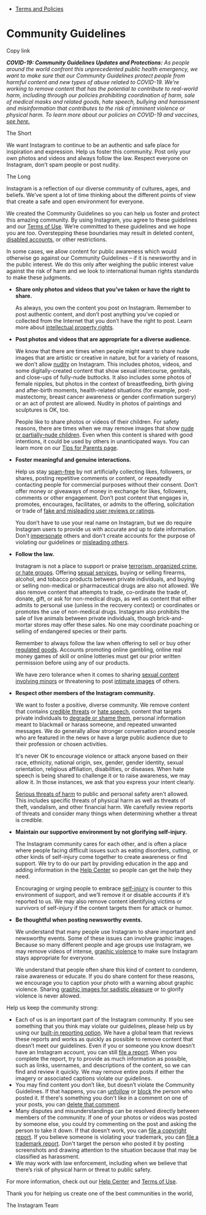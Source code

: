 *   [Terms and Policies](https://help.instagram.com/1417489251945243/?helpref=breadcrumb)

Community Guidelines
====================

Copy link

_**COVID-19: Community Guidelines Updates and Protections:** As people around the world confront this unprecedented public health emergency, we want to make sure that our Community Guidelines protect people from harmful content and new types of abuse related to COVID-19. We’re working to remove content that has the potential to contribute to real-world harm, including through our policies prohibiting coordination of harm, sale of medical masks and related goods, hate speech, bullying and harassment and misinformation that contributes to the risk of imminent violence or physical harm. To learn more about our policies on COVID-19 and vaccines, [see here.](https://help.instagram.com/697825587576762?helpref=faq_content)_

The Short

We want Instagram to continue to be an authentic and safe place for inspiration and expression. Help us foster this community. Post only your own photos and videos and always follow the law. Respect everyone on Instagram, don’t spam people or post nudity.

The Long

Instagram is a reflection of our diverse community of cultures, ages, and beliefs. We’ve spent a lot of time thinking about the different points of view that create a safe and open environment for everyone.

We created the Community Guidelines so you can help us foster and protect this amazing community. By using Instagram, you agree to these guidelines and our [Terms of Use](https://www.instagram.com/legal/terms). We’re committed to these guidelines and we hope you are too. Overstepping these boundaries may result in deleted content, [disabled accounts](https://help.instagram.com/366993040048856?helpref=faq_content), or other restrictions.

In some cases, we allow content for public awareness which would otherwise go against our Community Guidelines – if it is newsworthy and in the public interest. We do this only after weighing the public interest value against the risk of harm and we look to international human rights standards to make these judgments.

*   **Share only photos and videos that you’ve taken or have the right to share.**
    
    As always, you own the content you post on Instagram. Remember to post authentic content, and don’t post anything you’ve copied or collected from the Internet that you don’t have the right to post. Learn more about [intellectual property rights](https://help.instagram.com/126382350847838?helpref=faq_content).
    
*   **Post photos and videos that are appropriate for a diverse audience.**
    
    We know that there are times when people might want to share nude images that are artistic or creative in nature, but for a variety of reasons, we don’t allow [nudity](https://l.instagram.com/?u=https%3A%2F%2Fwww.facebook.com%2Fcommunitystandards%2Fadult_nudity_sexual_activity&e=AT27KMTl0WRK7dyMqxwQlEQHt2PJU_lOsC8pXczv8ArixYAY6ldPLXof7gQwjQ76MHOpY1MaHh3U_iZMZIrjW7G-wsbYdMr6OyJCtIpvV4E6sH-d6eengWoBn3bfMIG0XB_9Tagr91q_aGAv_e8UkQ) on Instagram. This includes photos, videos, and some digitally-created content that show sexual intercourse, genitals, and close-ups of fully-nude buttocks. It also includes some photos of female nipples, but photos in the context of breastfeeding, birth giving and after-birth moments, health-related situations (for example, post-mastectomy, breast cancer awareness or gender confirmation surgery) or an act of protest are allowed. Nudity in photos of paintings and sculptures is OK, too.
    
    People like to share photos or videos of their children. For safety reasons, there are times when we may remove images that show [nude or partially-nude children](https://l.instagram.com/?u=https%3A%2F%2Fwww.facebook.com%2Fcommunitystandards%2Fchild_nudity_sexual_exploitation&e=AT27KMTl0WRK7dyMqxwQlEQHt2PJU_lOsC8pXczv8ArixYAY6ldPLXof7gQwjQ76MHOpY1MaHh3U_iZMZIrjW7G-wsbYdMr6OyJCtIpvV4E6sH-d6eengWoBn3bfMIG0XB_9Tagr91q_aGAv_e8UkQ). Even when this content is shared with good intentions, it could be used by others in unanticipated ways. You can learn more on our [Tips for Parents page](https://help.instagram.com/154475974694511/?helpref=faq_content).
    
*   **Foster meaningful and genuine interactions.**
    
    Help us stay [spam-free](https://l.instagram.com/?u=https%3A%2F%2Fwww.facebook.com%2Fcommunitystandards%2Fspam&e=AT27KMTl0WRK7dyMqxwQlEQHt2PJU_lOsC8pXczv8ArixYAY6ldPLXof7gQwjQ76MHOpY1MaHh3U_iZMZIrjW7G-wsbYdMr6OyJCtIpvV4E6sH-d6eengWoBn3bfMIG0XB_9Tagr91q_aGAv_e8UkQ) by not artificially collecting likes, followers, or shares, posting repetitive comments or content, or repeatedly contacting people for commercial purposes without their consent. Don’t offer money or giveaways of money in exchange for likes, followers, comments or other engagement. Don’t post content that engages in, promotes, encourages, facilitates, or admits to the offering, solicitation or trade of [fake and misleading user reviews or ratings](https://l.instagram.com/?u=https%3A%2F%2Fwww.facebook.com%2Fcommunitystandards%2Ffraud_deception&e=AT27KMTl0WRK7dyMqxwQlEQHt2PJU_lOsC8pXczv8ArixYAY6ldPLXof7gQwjQ76MHOpY1MaHh3U_iZMZIrjW7G-wsbYdMr6OyJCtIpvV4E6sH-d6eengWoBn3bfMIG0XB_9Tagr91q_aGAv_e8UkQ).
    
    You don’t have to use your real name on Instagram, but we do require Instagram users to provide us with accurate and up to date information. Don't [impersonate](https://l.instagram.com/?u=https%3A%2F%2Fwww.facebook.com%2Fcommunitystandards%2Fmisrepresentation&e=AT27KMTl0WRK7dyMqxwQlEQHt2PJU_lOsC8pXczv8ArixYAY6ldPLXof7gQwjQ76MHOpY1MaHh3U_iZMZIrjW7G-wsbYdMr6OyJCtIpvV4E6sH-d6eengWoBn3bfMIG0XB_9Tagr91q_aGAv_e8UkQ) others and don't create accounts for the purpose of violating our guidelines or [misleading others](https://l.instagram.com/?u=https%3A%2F%2Ftransparency.fb.com%2Fpolicies%2Fcommunity-standards%2Finauthentic-behavior%2F&e=AT27KMTl0WRK7dyMqxwQlEQHt2PJU_lOsC8pXczv8ArixYAY6ldPLXof7gQwjQ76MHOpY1MaHh3U_iZMZIrjW7G-wsbYdMr6OyJCtIpvV4E6sH-d6eengWoBn3bfMIG0XB_9Tagr91q_aGAv_e8UkQ).
    
*   **Follow the law.**
    
    Instagram is not a place to support or praise [terrorism, organized crime, or hate groups](https://l.instagram.com/?u=https%3A%2F%2Fwww.facebook.com%2Fcommunitystandards%2Fdangerous_individuals_organizations&e=AT27KMTl0WRK7dyMqxwQlEQHt2PJU_lOsC8pXczv8ArixYAY6ldPLXof7gQwjQ76MHOpY1MaHh3U_iZMZIrjW7G-wsbYdMr6OyJCtIpvV4E6sH-d6eengWoBn3bfMIG0XB_9Tagr91q_aGAv_e8UkQ). Offering [sexual services](https://l.instagram.com/?u=https%3A%2F%2Fwww.facebook.com%2Fcommunitystandards%2Fsexual_solicitation&e=AT27KMTl0WRK7dyMqxwQlEQHt2PJU_lOsC8pXczv8ArixYAY6ldPLXof7gQwjQ76MHOpY1MaHh3U_iZMZIrjW7G-wsbYdMr6OyJCtIpvV4E6sH-d6eengWoBn3bfMIG0XB_9Tagr91q_aGAv_e8UkQ), buying or selling firearms, alcohol, and tobacco products between private individuals, and buying or selling non-medical or pharmaceutical drugs are also not allowed. We also remove content that attempts to trade, co-ordinate the trade of, donate, gift, or ask for non-medical drugs, as well as content that either admits to personal use (unless in the recovery context) or coordinates or promotes the use of non-medical drugs. Instagram also prohibits the sale of live animals between private individuals, though brick-and-mortar stores may offer these sales. No one may coordinate poaching or selling of endangered species or their parts.
    
    Remember to always follow the law when offering to sell or buy other [regulated goods](https://l.instagram.com/?u=https%3A%2F%2Fwww.facebook.com%2Fcommunitystandards%2Fregulated_goods&e=AT27KMTl0WRK7dyMqxwQlEQHt2PJU_lOsC8pXczv8ArixYAY6ldPLXof7gQwjQ76MHOpY1MaHh3U_iZMZIrjW7G-wsbYdMr6OyJCtIpvV4E6sH-d6eengWoBn3bfMIG0XB_9Tagr91q_aGAv_e8UkQ). Accounts promoting online gambling, online real money games of skill or online lotteries must get our prior written permission before using any of our products.
    
    We have zero tolerance when it comes to sharing [sexual content involving minors](https://l.instagram.com/?u=https%3A%2F%2Fwww.facebook.com%2Fcommunitystandards%2Fchild_nudity_sexual_exploitation&e=AT27KMTl0WRK7dyMqxwQlEQHt2PJU_lOsC8pXczv8ArixYAY6ldPLXof7gQwjQ76MHOpY1MaHh3U_iZMZIrjW7G-wsbYdMr6OyJCtIpvV4E6sH-d6eengWoBn3bfMIG0XB_9Tagr91q_aGAv_e8UkQ) or threatening to post [intimate images](https://l.instagram.com/?u=https%3A%2F%2Fwww.facebook.com%2Fcommunitystandards%2Fsexual_exploitation_adults&e=AT27KMTl0WRK7dyMqxwQlEQHt2PJU_lOsC8pXczv8ArixYAY6ldPLXof7gQwjQ76MHOpY1MaHh3U_iZMZIrjW7G-wsbYdMr6OyJCtIpvV4E6sH-d6eengWoBn3bfMIG0XB_9Tagr91q_aGAv_e8UkQ) of others.
    
*   **Respect other members of the Instagram community.**
    
    We want to foster a positive, diverse community. We remove content that contains [credible threats](https://l.instagram.com/?u=https%3A%2F%2Fwww.facebook.com%2Fcommunitystandards%2Fcredible_violence&e=AT27KMTl0WRK7dyMqxwQlEQHt2PJU_lOsC8pXczv8ArixYAY6ldPLXof7gQwjQ76MHOpY1MaHh3U_iZMZIrjW7G-wsbYdMr6OyJCtIpvV4E6sH-d6eengWoBn3bfMIG0XB_9Tagr91q_aGAv_e8UkQ) or [hate speech](https://l.instagram.com/?u=https%3A%2F%2Fwww.facebook.com%2Fcommunitystandards%2Fhate_speech&e=AT27KMTl0WRK7dyMqxwQlEQHt2PJU_lOsC8pXczv8ArixYAY6ldPLXof7gQwjQ76MHOpY1MaHh3U_iZMZIrjW7G-wsbYdMr6OyJCtIpvV4E6sH-d6eengWoBn3bfMIG0XB_9Tagr91q_aGAv_e8UkQ), content that targets private individuals to [degrade or shame them](https://l.instagram.com/?u=https%3A%2F%2Fwww.facebook.com%2Fcommunitystandards%2Fbullying&e=AT27KMTl0WRK7dyMqxwQlEQHt2PJU_lOsC8pXczv8ArixYAY6ldPLXof7gQwjQ76MHOpY1MaHh3U_iZMZIrjW7G-wsbYdMr6OyJCtIpvV4E6sH-d6eengWoBn3bfMIG0XB_9Tagr91q_aGAv_e8UkQ), personal information meant to blackmail or harass someone, and repeated unwanted messages. We do generally allow stronger conversation around people who are featured in the news or have a large public audience due to their profession or chosen activities.
    
    It's never OK to encourage violence or attack anyone based on their race, ethnicity, national origin, sex, gender, gender identity, sexual orientation, religious affiliation, disabilities, or diseases. When hate speech is being shared to challenge it or to raise awareness, we may allow it. In those instances, we ask that you express your intent clearly.
    
    [Serious threats of harm](https://l.instagram.com/?u=https%3A%2F%2Fwww.facebook.com%2Fcommunitystandards%2Fcredible_violence&e=AT27KMTl0WRK7dyMqxwQlEQHt2PJU_lOsC8pXczv8ArixYAY6ldPLXof7gQwjQ76MHOpY1MaHh3U_iZMZIrjW7G-wsbYdMr6OyJCtIpvV4E6sH-d6eengWoBn3bfMIG0XB_9Tagr91q_aGAv_e8UkQ) to public and personal safety aren't allowed. This includes specific threats of physical harm as well as threats of theft, vandalism, and other financial harm. We carefully review reports of threats and consider many things when determining whether a threat is credible.
    
*   **Maintain our supportive environment by not glorifying self-injury.**
    
    The Instagram community cares for each other, and is often a place where people facing difficult issues such as eating disorders, cutting, or other kinds of self-injury come together to create awareness or find support. We try to do our part by providing education in the app and adding information in the [Help Center](https://help.instagram.com/) so people can get the help they need.
    
    Encouraging or urging people to embrace [self-injury](https://l.instagram.com/?u=https%3A%2F%2Fwww.facebook.com%2Fcommunitystandards%2Fsuicide_self_injury_violence&e=AT27KMTl0WRK7dyMqxwQlEQHt2PJU_lOsC8pXczv8ArixYAY6ldPLXof7gQwjQ76MHOpY1MaHh3U_iZMZIrjW7G-wsbYdMr6OyJCtIpvV4E6sH-d6eengWoBn3bfMIG0XB_9Tagr91q_aGAv_e8UkQ) is counter to this environment of support, and we’ll remove it or disable accounts if it’s reported to us. We may also remove content identifying victims or survivors of self-injury if the content targets them for attack or humor.
    
*   **Be thoughtful when posting newsworthy events.**
    
    We understand that many people use Instagram to share important and newsworthy events. Some of these issues can involve graphic images. Because so many different people and age groups use Instagram, we may remove videos of intense, [graphic violence](https://l.instagram.com/?u=https%3A%2F%2Fwww.facebook.com%2Fcommunitystandards%2Fgraphic_violence&e=AT27KMTl0WRK7dyMqxwQlEQHt2PJU_lOsC8pXczv8ArixYAY6ldPLXof7gQwjQ76MHOpY1MaHh3U_iZMZIrjW7G-wsbYdMr6OyJCtIpvV4E6sH-d6eengWoBn3bfMIG0XB_9Tagr91q_aGAv_e8UkQ) to make sure Instagram stays appropriate for everyone.
    
    We understand that people often share this kind of content to condemn, raise awareness or educate. If you do share content for these reasons, we encourage you to caption your photo with a warning about graphic violence. Sharing [graphic images for sadistic pleasure](https://l.instagram.com/?u=https%3A%2F%2Fwww.facebook.com%2Fcommunitystandards%2Fcruel_insensitive&e=AT27KMTl0WRK7dyMqxwQlEQHt2PJU_lOsC8pXczv8ArixYAY6ldPLXof7gQwjQ76MHOpY1MaHh3U_iZMZIrjW7G-wsbYdMr6OyJCtIpvV4E6sH-d6eengWoBn3bfMIG0XB_9Tagr91q_aGAv_e8UkQ) or to glorify violence is never allowed.
    

Help us keep the community strong:

*   Each of us is an important part of the Instagram community. If you see something that you think may violate our guidelines, please help us by using our [built-in reporting option](https://help.instagram.com/165828726894770?helpref=faq_content). We have a global team that reviews these reports and works as quickly as possible to remove content that doesn’t meet our guidelines. Even if you or someone you know doesn’t have an Instagram account, you can still [file a report](https://help.instagram.com/contact/383679321740945). When you complete the report, try to provide as much information as possible, such as links, usernames, and descriptions of the content, so we can find and review it quickly. We may remove entire posts if either the imagery or associated captions violate our guidelines.
*   You may find content you don’t like, but doesn’t violate the Community Guidelines. If that happens, you can [unfollow](https://help.instagram.com/286340048138725?helpref=faq_content) or [block](https://help.instagram.com/426700567389543/?helpref=faq_content) the person who posted it. If there's something you don't like in a comment on one of your posts, you can [delete that comment](https://help.instagram.com/289098941190483?helpref=faq_content).
*   Many disputes and misunderstandings can be resolved directly between members of the community. If one of your photos or videos was posted by someone else, you could try commenting on the post and asking the person to take it down. If that doesn’t work, you can [file a copyright report](https://help.instagram.com/126382350847838?helpref=faq_content). If you believe someone is violating your trademark, you can [file a trademark report](https://help.instagram.com/222826637847963?helpref=faq_content). Don't target the person who posted it by posting screenshots and drawing attention to the situation because that may be classified as harassment.
*   We may work with law enforcement, including when we believe that there’s risk of physical harm or threat to public safety.

For more information, check out our [Help Center](https://help.instagram.com/) and [Terms of Use](https://l.instagram.com/?u=http%3A%2F%2Finstagram.com%2Flegal%2Fterms%2F%23&e=AT27KMTl0WRK7dyMqxwQlEQHt2PJU_lOsC8pXczv8ArixYAY6ldPLXof7gQwjQ76MHOpY1MaHh3U_iZMZIrjW7G-wsbYdMr6OyJCtIpvV4E6sH-d6eengWoBn3bfMIG0XB_9Tagr91q_aGAv_e8UkQ).

Thank you for helping us create one of the best communities in the world,

The Instagram Team